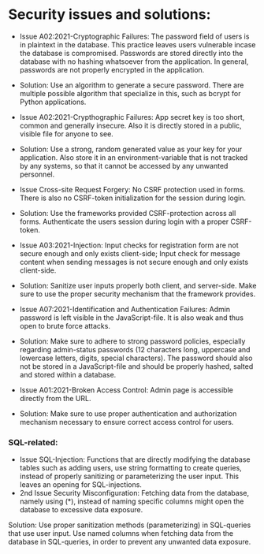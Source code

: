 # Security issues and solutions:

- Issue A02:2021-Cryptographic Failures: The password field of users is in plaintext in the database. This practice leaves users vulnerable incase the database is compromised. Passwords are stored directly into the database with no hashing whatsoever from the application. In general, passwords are not properly encrypted in the application.

- Solution: Use an algorithm to generate a secure password. There are multiple possible algorithm that specialize in this, such as bcrypt for Python applications.

- Issue A02:2021-Crypthographic Failures: App secret key is too short, common and generally insecure. Also it is directly stored in a public, visible file for anyone to see.

- Solution: Use a strong, random generated value as your key for your application. Also store it in an environment-variable that is not tracked by any systems, so that it cannot be accessed by any unwanted personnel.

- Issue Cross-site Request Forgery: No CSRF protection used in forms. There is also no CSRF-token initialization for the session during login.

- Solution: Use the frameworks provided CSRF-protection across all forms. Authenticate the users session during login with a proper CSRF-token.

- Issue A03:2021-Injection: Input checks for registration form are not secure enough and only exists client-side; Input check for message content when sending messages is not secure enough and only exists client-side.

- Solution: Sanitize user inputs properly both client, and server-side. Make sure to use the proper security mechanism that the framework provides.

- Issue A07:2021-Identification and Authentication Failures: Admin password is left visible in the JavaScript-file. It is also weak and thus open to brute force attacks.

- Solution: Make sure to adhere to strong password policies, especially regarding admin-status passwords (12 characters long, uppercase and lowercase letters, digits, special characters). The password should also not be stored in a JavaScript-file and should be properly hashed, salted and stored within a database.

- Issue A01:2021-Broken Access Control: Admin page is accessible directly from the URL.

- Solution: Make sure to use proper authentication and authorization mechanism necessary to ensure correct access control for users.

### SQL-related:

- Issue SQL-Injection: Functions that are directly modifying the database tables such as adding users, use string formatting to create queries, instead of properly sanitizing or parameterizing the user input. This leaves an opening for SQL-injections.
- 2nd Issue Security Misconfiguration: Fetching data from the database, namely using (*), instead of naming specific columns might open the database to excessive data exposure.

Solution: Use proper sanitization methods (parameterizing) in SQL-queries that use user input. Use named columns when fetching data from the database in SQL-queries, in order to prevent any unwanted data exposure.
